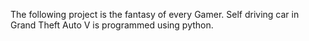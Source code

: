 The following project is the fantasy of every Gamer.
Self driving car in Grand Theft Auto V is programmed using python.
